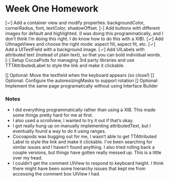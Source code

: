 # Week One Homework
[✓] Add a container view and modify properties: backgroundColor, cornerRadius, font, textColor, shadowOffset.
[-] Add buttons with different images for default and highlighted. (I was doing this programmatically, and I don’t think I’m doing this right. I do know how to do this with a XIB). 
[✓] Add UIImageViews and choose the right mode: aspect fill, aspect fit, etc.
[✓] Add a UITextField with a background image.
[✓] Add UILabels with attributed text (instead of plain text), so that you can bold individual words.
[-] Setup CocoaPods for managing 3rd party libraries and use TTTAttributedLabel to style the link and make it clickable. 

[] Optional: Move the textfield when the keyboard appears (so close!)
[] Optional: Configure the autoresizingMasks to support rotation
[] Optional: Implement the same page programatically without using Interface Builder

### Notes
* I did everything programmatically rather than using a XIB. This made some things pretty hard for me at first.
* I also used a scrollview, I wanted to try it out if that’s okay.
* I got really hung up on manually implementing attributedText, but I eventually found a  way to do it using ranges.
* Cocoapods was bugging out for me, I wasn’t able to get TTAttributed Label to style the link and make it clickable. I’ve been searching for similar issues and I haven’t found anything. I also tried rolling back a couple versions, but things have gotten really messed up. This is a little over my head.
* I couldn’t get the comment UIView to respond to keyboard height. I think there might have been some hierarchy issues that kept me from accessing the comment box UIView I had. 
